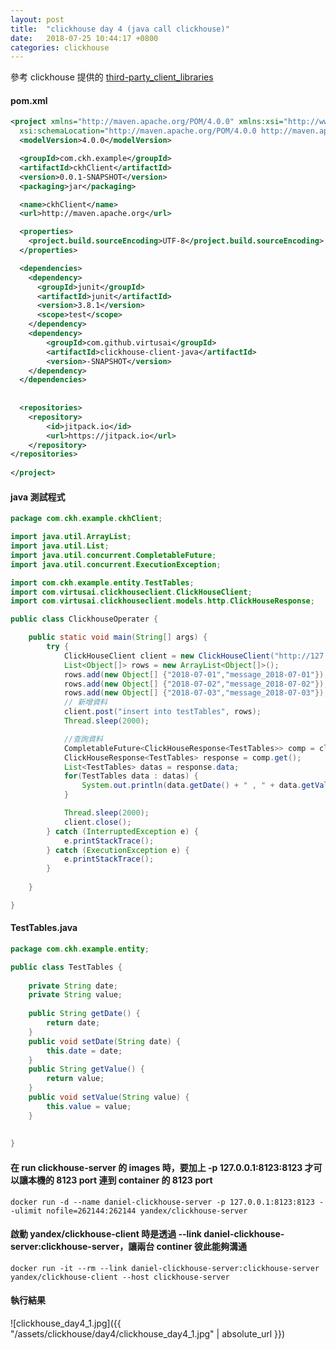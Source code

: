 ```yaml
---
layout: post
title:  "clickhouse day 4 (java call clickhouse)"
date:   2018-07-25 10:44:17 +0800
categories: clickhouse
---
```


參考 clickhouse 提供的 [third-party_client_libraries](https://clickhouse.yandex/docs/en/interfaces/third-party_client_libraries/)  

#### pom.xml

```xml
<project xmlns="http://maven.apache.org/POM/4.0.0" xmlns:xsi="http://www.w3.org/2001/XMLSchema-instance"
  xsi:schemaLocation="http://maven.apache.org/POM/4.0.0 http://maven.apache.org/xsd/maven-4.0.0.xsd">
  <modelVersion>4.0.0</modelVersion>

  <groupId>com.ckh.example</groupId>
  <artifactId>ckhClient</artifactId>
  <version>0.0.1-SNAPSHOT</version>
  <packaging>jar</packaging>

  <name>ckhClient</name>
  <url>http://maven.apache.org</url>

  <properties>
    <project.build.sourceEncoding>UTF-8</project.build.sourceEncoding>
  </properties>

  <dependencies>
    <dependency>
      <groupId>junit</groupId>
      <artifactId>junit</artifactId>
      <version>3.8.1</version>
      <scope>test</scope>
    </dependency>
    <dependency>
		<groupId>com.github.virtusai</groupId>
		<artifactId>clickhouse-client-java</artifactId>
		<version>-SNAPSHOT</version>
	</dependency>
  </dependencies>
  
  
  <repositories>
	<repository>
		<id>jitpack.io</id>
		<url>https://jitpack.io</url>
	</repository>
</repositories>
  
</project>

```


#### java 測試程式

```java
package com.ckh.example.ckhClient;

import java.util.ArrayList;
import java.util.List;
import java.util.concurrent.CompletableFuture;
import java.util.concurrent.ExecutionException;

import com.ckh.example.entity.TestTables;
import com.virtusai.clickhouseclient.ClickHouseClient;
import com.virtusai.clickhouseclient.models.http.ClickHouseResponse;

public class ClickhouseOperater {

	public static void main(String[] args) {
		try {
			ClickHouseClient client = new ClickHouseClient("http://127.0.0.1:8123", "default", "");
			List<Object[]> rows = new ArrayList<Object[]>();
			rows.add(new Object[] {"2018-07-01","message_2018-07-01"});
			rows.add(new Object[] {"2018-07-02","message_2018-07-02"});
			rows.add(new Object[] {"2018-07-03","message_2018-07-03"});
			// 新增資料
			client.post("insert into testTables", rows);
			Thread.sleep(2000);

			//查詢資料
			CompletableFuture<ClickHouseResponse<TestTables>> comp = client.get("select * from testTables", TestTables.class);
			ClickHouseResponse<TestTables> response = comp.get();
			List<TestTables> datas = response.data;
			for(TestTables data : datas) {
				System.out.println(data.getDate() + " , " + data.getValue());
			}

			Thread.sleep(2000);
			client.close();
		} catch (InterruptedException e) {
			e.printStackTrace();
		} catch (ExecutionException e) {
			e.printStackTrace();
		}
		
	}

}
```
#### TestTables.java
```java
package com.ckh.example.entity;

public class TestTables {
	
	private String date;
	private String value;
	
	public String getDate() {
		return date;
	}
	public void setDate(String date) {
		this.date = date;
	}
	public String getValue() {
		return value;
	}
	public void setValue(String value) {
		this.value = value;
	}
	
	
}

```


#### 在 run clickhouse-server 的 images 時，要加上 -p 127.0.0.1:8123:8123 才可以讓本機的 8123 port 連到 container 的 8123 port
```console
docker run -d --name daniel-clickhouse-server -p 127.0.0.1:8123:8123 --ulimit nofile=262144:262144 yandex/clickhouse-server
```

#### 啟動 yandex/clickhouse-client 時是透過 --link daniel-clickhouse-server:clickhouse-server，讓兩台 continer 彼此能夠溝通
```
docker run -it --rm --link daniel-clickhouse-server:clickhouse-server yandex/clickhouse-client --host clickhouse-server
```

#### 執行結果
![clickhouse_day4_1.jpg]({{ "/assets/clickhouse/day4/clickhouse_day4_1.jpg" | absolute_url }})




